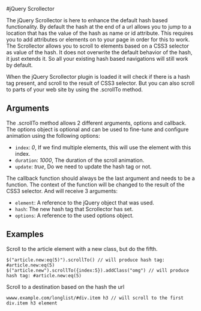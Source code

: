 #jQuery Scrollector

The jQuery Scrollector is here to enhance the default hash based functionality. By default the hash at the end of a url allows you to jump to a location that has the value of the
hash as name or id attribute. This requires you to add attributes or elements on to your page in order for this to work. The Scrollector allows you to scroll to elements based on 
a CSS3 selector as value of the hash. It does not overwrite the default behavior of the hash, it just extends it. So all your existing hash based navigations will still work by
default.

When the jQuery Scrollector plugin is loaded it will check if there is a hash tag present, and scroll to the result of CSS3 selector. But you can also scroll to parts of your
web site by using the .scrollTo method.

## Arguments

The .scrollTo method allows 2 different arguments, options and callback. The options object is optional and can be used to fine-tune and configure animation using the following options:

* `index`: *0*, If we find multiple elements, this will use the element with this index.
* `duration`: *1000*, The duration of the scroll animation.
* `update`: *true*, Do we need to update the hash tag or not.

The callback function should always be the last argument and needs to be a function. The context of the function will be changed to the result of the CSS3 selector. And will receive 3 arguments:

* `element`: A reference to the jQuery object that was used.
* `hash`: The new hash tag that Scrollector has set.
* `options`: A reference to the used options object.


## Examples

Scroll to the article element with a new class, but do the fifth.

	$("article.new:eq(5)").scrollTo() // will produce hash tag: #article.new:eq(5)
	$("article.new").scrollTo({index:5}).addClass("omg") // will produce hash tag: #article.new:eq(5)
	
Scroll to a destination based on the hash the url

	wwww.example.com/longlist/#div.item h3 // will scroll to the first div.item h3 element